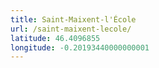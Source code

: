 ```yaml
---
title: Saint-Maixent-l'École
url: /saint-maixent-lecole/
latitude: 46.4096855
longitude: -0.20193440000000001
---
```

